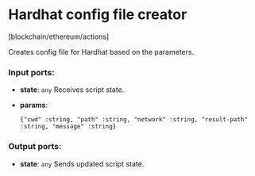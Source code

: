 # Hardhat config file creator

[blockchain/ethereum/actions]

Creates config file for Hardhat based on the parameters.

### Input ports:

* __state__: `any`
    Receives script state.



* __params__: 
    ```
    {"cwd" :string, "path" :string, "network" :string, "result-path" :string, "message" :string}
    ```



### Output ports:

* __state__: `any`
    Sends updated script state.



